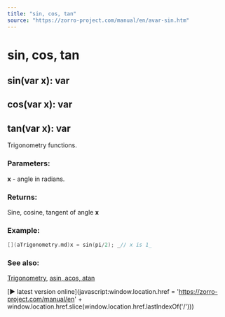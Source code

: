 ```yaml
---
title: "sin, cos, tan"
source: "https://zorro-project.com/manual/en/avar-sin.htm"
---
```


# sin, cos, tan

## sin(var x): var

## cos(var x): var

## tan(var x): var

Trigonometry functions.

### Parameters:

**x** - angle in radians.

### Returns:

Sine, cosine, tangent of angle **x**  

### Example:

```c
[](aTrigonometry.md)x = sin(pi/2); _// x is 1_
```

### See also:

[Trigonometry](aTrigonometry.md), [asin, acos, atan](avar-asin.md)

[► latest version online](javascript:window.location.href = 'https://zorro-project.com/manual/en' + window.location.href.slice\(window.location.href.lastIndexOf\('/'\)\))